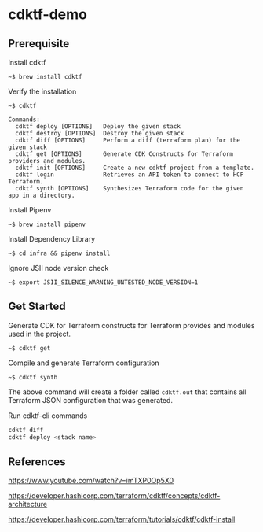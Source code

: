 # cdktf-demo

## Prerequisite

Install cdktf

```
~$ brew install cdktf
```

Verify the installation

```
~$ cdktf

Commands:
  cdktf deploy [OPTIONS]   Deploy the given stack
  cdktf destroy [OPTIONS]  Destroy the given stack
  cdktf diff [OPTIONS]     Perform a diff (terraform plan) for the given stack
  cdktf get [OPTIONS]      Generate CDK Constructs for Terraform providers and modules.
  cdktf init [OPTIONS]     Create a new cdktf project from a template.
  cdktf login              Retrieves an API token to connect to HCP Terraform.
  cdktf synth [OPTIONS]    Synthesizes Terraform code for the given app in a directory.
```

Install Pipenv

```
~$ brew install pipenv
```

Install Dependency Library

```
~$ cd infra && pipenv install
```

Ignore JSII node version check

```
~$ export JSII_SILENCE_WARNING_UNTESTED_NODE_VERSION=1
```

## Get Started

Generate CDK for Terraform constructs for Terraform provides and modules used in the project.

```
~$ cdktf get
```

Compile and generate Terraform configuration

```
~$ cdktf synth
```

The above command will create a folder called `cdktf.out` that contains all Terraform JSON configuration that was generated.

Run cdktf-cli commands

```bash
cdktf diff
cdktf deploy <stack name>
```

## References
https://www.youtube.com/watch?v=imTXP0Op5X0

https://developer.hashicorp.com/terraform/cdktf/concepts/cdktf-architecture

https://developer.hashicorp.com/terraform/tutorials/cdktf/cdktf-install